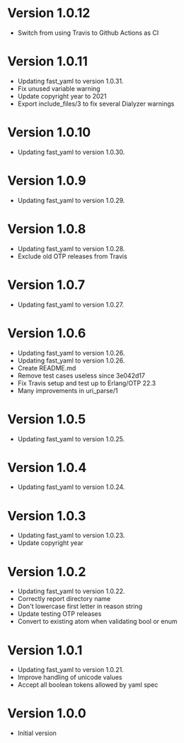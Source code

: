 # Version 1.0.12

* Switch from using Travis to Github Actions as CI

# Version 1.0.11

* Updating fast_yaml to version 1.0.31.
* Fix unused variable warning
* Update copyright year to 2021
* Export include_files/3 to fix several Dialyzer warnings

# Version 1.0.10

* Updating fast_yaml to version 1.0.30.

# Version 1.0.9

* Updating fast_yaml to version 1.0.29.

# Version 1.0.8

* Updating fast_yaml to version 1.0.28.
* Exclude old OTP releases from Travis

# Version 1.0.7

* Updating fast_yaml to version 1.0.27.

# Version 1.0.6

* Updating fast_yaml to version 1.0.26.
* Updating fast_yaml to version 1.0.26.
* Create README.md
* Remove test cases useless since 3e042d17
* Fix Travis setup and test up to Erlang/OTP 22.3
* Many improvements in uri_parse/1

# Version 1.0.5

* Updating fast_yaml to version 1.0.25.

# Version 1.0.4

* Updating fast_yaml to version 1.0.24.

# Version 1.0.3

* Updating fast_yaml to version 1.0.23.
* Update copyright year

# Version 1.0.2

* Updating fast_yaml to version 1.0.22.
* Correctly report directory name
* Don't lowercase first letter in reason string
* Update testing OTP releases
* Convert to existing atom when validating bool or enum

# Version 1.0.1

* Updating fast_yaml to version 1.0.21.
* Improve handling of unicode values
* Accept all boolean tokens allowed by yaml spec

# Version 1.0.0

* Initial version
